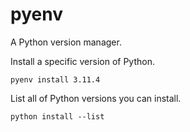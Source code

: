 # pyenv

A Python version manager.

Install a specific version of Python.

```console
pyenv install 3.11.4
```

List all of Python versions you can install.

```console
python install --list
```
